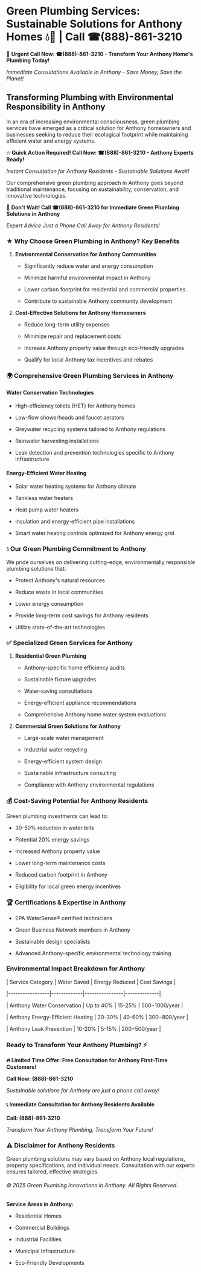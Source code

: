 # Green Plumbing Services: Sustainable Solutions for Anthony Homes 💧🌿 | Call ☎(888)-861-3210

🚨 **Urgent Call Now: ☎(888)-861-3210 - Transform Your Anthony Home's Plumbing Today!**
*Immediate Consultations Available in Anthony - Save Money, Save the Planet!*

## Transforming Plumbing with Environmental Responsibility in Anthony

In an era of increasing environmental consciousness, green plumbing services have emerged as a critical solution for Anthony homeowners and businesses seeking to reduce their ecological footprint while maintaining efficient water and energy systems. 

🔥 **Quick Action Required! Call Now: ☎(888)-861-3210 - Anthony Experts Ready!**
*Instant Consultation for Anthony Residents - Sustainable Solutions Await!*

Our comprehensive green plumbing approach in Anthony goes beyond traditional maintenance, focusing on sustainability, conservation, and innovative technologies.

🚨 **Don't Wait! Call ☎(888)-861-3210 for Immediate Green Plumbing Solutions in Anthony**
*Expert Advice Just a Phone Call Away for Anthony Residents!*

### ★ Why Choose Green Plumbing in Anthony? Key Benefits

1. **Environmental Conservation for Anthony Communities** 
   - Significantly reduce water and energy consumption
   - Minimize harmful environmental impact in Anthony
   - Lower carbon footprint for residential and commercial properties
   - Contribute to sustainable Anthony community development

2. **Cost-Effective Solutions for Anthony Homeowners** 
   - Reduce long-term utility expenses
   - Minimize repair and replacement costs
   - Increase Anthony property value through eco-friendly upgrades
   - Qualify for local Anthony tax incentives and rebates

### 🌍 Comprehensive Green Plumbing Services in Anthony

#### Water Conservation Technologies
- High-efficiency toilets (HET) for Anthony homes
- Low-flow showerheads and faucet aerators
- Greywater recycling systems tailored to Anthony regulations
- Rainwater harvesting installations
- Leak detection and prevention technologies specific to Anthony infrastructure

#### Energy-Efficient Water Heating
- Solar water heating systems for Anthony climate
- Tankless water heaters
- Heat pump water heaters
- Insulation and energy-efficient pipe installations
- Smart water heating controls optimized for Anthony energy grid

### 💧 Our Green Plumbing Commitment to Anthony

We pride ourselves on delivering cutting-edge, environmentally responsible plumbing solutions that:
- Protect Anthony's natural resources
- Reduce waste in local communities
- Lower energy consumption
- Provide long-term cost savings for Anthony residents
- Utilize state-of-the-art technologies

### ✅ Specialized Green Services for Anthony

1. **Residential Green Plumbing**
   - Anthony-specific home efficiency audits
   - Sustainable fixture upgrades
   - Water-saving consultations
   - Energy-efficient appliance recommendations
   - Comprehensive Anthony home water system evaluations

2. **Commercial Green Solutions for Anthony**
   - Large-scale water management
   - Industrial water recycling
   - Energy-efficient system design
   - Sustainable infrastructure consulting
   - Compliance with Anthony environmental regulations

### 💰 Cost-Saving Potential for Anthony Residents

Green plumbing investments can lead to:
- 30-50% reduction in water bills
- Potential 20% energy savings
- Increased Anthony property value
- Lower long-term maintenance costs
- Reduced carbon footprint in Anthony
- Eligibility for local green energy incentives

### 🏆 Certifications & Expertise in Anthony

- EPA WaterSense® certified technicians
- Green Business Network members in Anthony
- Sustainable design specialists
- Advanced Anthony-specific environmental technology training

### Environmental Impact Breakdown for Anthony

| Service Category | Water Saved | Energy Reduced | Cost Savings |
|-----------------|-------------|----------------|--------------|
| Anthony Water Conservation | Up to 40% | 15-25% | $500-$1000/year |
| Anthony Energy-Efficient Heating | 20-30% | 40-60% | $300-$800/year |
| Anthony Leak Prevention | 10-20% | 5-15% | $200-$500/year |

### Ready to Transform Your Anthony Plumbing? ⚡

**🔥 Limited Time Offer: Free Consultation for Anthony First-Time Customers!**

**Call Now: (888)-861-3210**
*Sustainable solutions for Anthony are just a phone call away!*

#### 📞 Immediate Consultation for Anthony Residents Available

**Call: (888)-861-3210**
*Transform Your Anthony Plumbing, Transform Your Future!*

### ⚠️ Disclaimer for Anthony Residents

Green plumbing solutions may vary based on Anthony local regulations, property specifications, and individual needs. Consultation with our experts ensures tailored, effective strategies.

###### © 2025 Green Plumbing Innovations in Anthony. All Rights Reserved.

**Service Areas in Anthony:** 
- Residential Homes
- Commercial Buildings
- Industrial Facilities
- Municipal Infrastructure
- Eco-Friendly Developments